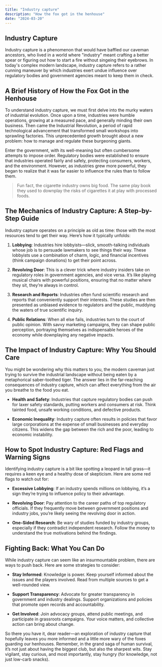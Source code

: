 ```yaml
---
title: "Industry capture"
description: "How the fox got in the henhouse"
date: "2024-03-20"
---
```


## Industry Capture

Industry capture is a phenomenon that would have baffled our caveman ancestors, who lived in a world where "industry" meant crafting a better spear or figuring out how to start a fire without singeing their eyebrows. In today's complex modern landscape, industry capture refers to a rather cunning maneuver by which industries exert undue influence over regulatory bodies and government agencies meant to keep them in check.


## A Brief History of How the Fox Got in the Henhouse

To understand industry capture, we must first delve into the murky waters of industrial evolution. Once upon a time, industries were humble operations, growing at a measured pace, and generally minding their own business. Then came the Industrial Revolution, a period of rapid technological advancement that transformed small workshops into sprawling factories. This unprecedented growth brought about a new problem: how to manage and regulate these burgeoning giants.

Enter the government, with its well-meaning but often cumbersome attempts to impose order. Regulatory bodies were established to ensure that industries operated fairly and safely, protecting consumers, workers, and the environment. However, as industries grew more powerful, they began to realize that it was far easier to influence the rules than to follow them.

   > Fun fact, the cigarette industry owns big food. The same play book they 
   > used to downplay the risks of cigarettes it at play with processed foods.

## The Mechanics of Industry Capture: A Step-by-Step Guide

Industry capture operates on a principle as old as time: those with the most resources tend to get their way. Here’s how it typically unfolds:

1. **Lobbying**: Industries hire lobbyists—slick, smooth-talking individuals whose job is to persuade lawmakers to see things their way. These lobbyists use a combination of charm, logic, and financial incentives (think campaign donations) to get their point across.

2. **Revolving Door**: This is a clever trick where industry insiders take on regulatory roles in government agencies, and vice versa. It’s like playing musical chairs with powerful positions, ensuring that no matter where they sit, they’re always in control.

3. **Research and Reports**: Industries often fund scientific research and reports that conveniently support their interests. These studies are then presented as unbiased evidence to regulators and the public, muddying the waters of true scientific inquiry.

4. **Public Relations**: When all else fails, industries turn to the court of public opinion. With savvy marketing campaigns, they can shape public perception, portraying themselves as indispensable heroes of the economy while downplaying any negative impacts.

## The Impact of Industry Capture: Why You Should Care

You might be wondering why this matters to you, the modern caveman just trying to survive the industrial landscape without being eaten by a metaphorical saber-toothed tiger. The answer lies in the far-reaching consequences of industry capture, which can affect everything from the air you breathe to the food you eat.

- **Health and Safety**: Industries that capture regulatory bodies can push for laxer safety standards, putting workers and consumers at risk. Think tainted food, unsafe working conditions, and defective products.
  
- **Economic Inequality**: Industry capture often results in policies that favor large corporations at the expense of small businesses and everyday citizens. This widens the gap between the rich and the poor, leading to economic instability.

## How to Spot Industry Capture: Red Flags and Warning Signs

Identifying industry capture is a bit like spotting a leopard in tall grass—it requires a keen eye and a healthy dose of skepticism. Here are some red flags to watch out for:

- **Excessive Lobbying**: If an industry spends millions on lobbying, it’s a sign they’re trying to influence policy to their advantage.
  
- **Revolving Door**: Pay attention to the career paths of top regulatory officials. If they frequently move between government positions and industry jobs, you’re likely seeing the revolving door in action.
  
- **One-Sided Research**: Be wary of studies funded by industry groups, especially if they contradict independent research. Follow the money to understand the true motivations behind the findings.

## Fighting Back: What You Can Do

While industry capture can seem like an insurmountable problem, there are ways to push back. Here are some strategies to consider:

- **Stay Informed**: Knowledge is power. Keep yourself informed about the issues and the players involved. Read from multiple sources to get a well-rounded view.
  
- **Support Transparency**: Advocate for greater transparency in government and industry dealings. Support organizations and policies that promote open records and accountability.
  
- **Get Involved**: Join advocacy groups, attend public meetings, and participate in grassroots campaigns. Your voice matters, and collective action can bring about change.


So there you have it, dear reader—an exploration of industry capture that hopefully leaves you more informed and a little more wary of the foxes guarding our henhouses. Remember, in the grand saga of human survival, it’s not just about having the biggest club, but also the sharpest wits. Stay vigilant, stay curious, and most importantly, stay hungry (for knowledge, not just low-carb snacks).